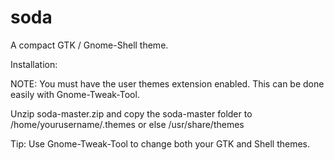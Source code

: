# soda
A compact GTK / Gnome-Shell theme.

Installation:

NOTE: You must have the user themes extension enabled. This can be done easily with Gnome-Tweak-Tool.

Unzip soda-master.zip and copy the soda-master folder to /home/yourusername/.themes or else /usr/share/themes

Tip: Use Gnome-Tweak-Tool to change both your GTK and Shell themes.
